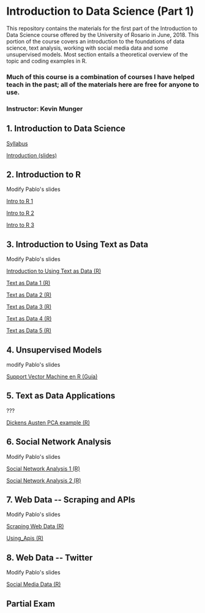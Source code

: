 # Introduction to Data Science (Part 1)
This repository contains the materials for the first part of the Introduction to Data Science course offered by the University of Rosario in June, 2018. This portion of the course covers an introduction to the foundations of data science, text analysis, working with social media data and some unsupervised models. Most section entails a theoretical overview of the topic and coding examples in R.  

### Much of this course is a combination of courses I have helped teach in the past; all of the materials here are free for anyone to use.

### Instructor: Kevin Munger

## 1. Introduction to Data Science

[Syllabus](/syllabus.pdf)

[Introduction (slides)](http://htmlpreview.github.io/?https://github.com/kmunger/Intro_Data_Science_Rosario/blob/master/slides/introduction.pdf)



## 2. Introduction to R

Modify Pablo's slides 

[Intro to R 1](http://htmlpreview.github.io/?https://github.com/kmunger/Intro_Data_Science_Rosario/blob/master/code/intro_R/intro_R_1.html)

[Intro to R 2](http://htmlpreview.github.io/?https://github.com/kmunger/Intro_Data_Science_Rosario/blob/master/code/intro_R/intro_R_2.html)

[Intro to R 3](http://htmlpreview.github.io/?https://github.com/kmunger/Intro_Data_Science_Rosario/blob/master/code/intro_R/intro_R_3.html)



## 3. Introduction to Using Text as Data

Modify Pablo's slides


[Introduction to Using Text as Data (R)](http://htmlpreview.github.io/?https://github.com/kmunger/Intro_Data_Science_Rosario/blob/master/code/intro_text_as_data/intro_text_as_data.html)

[Text as Data 1 (R)](http://htmlpreview.github.io/?https://github.com/kmunger/Intro_Data_Science_Rosario/blob/master/code/intro_text_as_data/text_as_data_1.html)

[Text as Data 2 (R)](http://htmlpreview.github.io/?https://github.com/kmunger/Intro_Data_Science_Rosario/blob/master/code/intro_text_as_data/text_as_data_2.html)

[Text as Data 3 (R)](http://htmlpreview.github.io/?https://github.com/kmunger/Intro_Data_Science_Rosario/blob/master/code/intro_text_as_data/text_as_data_3.html)

[Text as Data 4 (R)](http://htmlpreview.github.io/?https://github.com/kmunger/Intro_Data_Science_Rosario/blob/master/code/intro_text_as_data/text_as_data_4.html)

[Text as Data 5 (R)](http://htmlpreview.github.io/?https://github.com/kmunger/Intro_Data_Science_Rosario/blob/master/code/intro_text_as_data/text_as_data_5.html)





## 4. Unsupervised Models 

modify Pablo's slides

[Support Vector Machine en R (Guía)](http://htmlpreview.github.io/?https://github.com/jagallegod/Big-Data-4-Public-and-Private-Sectors/blob/master/SVM/SVMR.html)



## 5. Text as Data Applications

???

[Dickens Austen PCA example (R)](http://htmlpreview.github.io/?https://github.com/kmunger/Intro_Data_Science_Rosario/blob/master/code/unsupervised_learnings/PCA.html)


## 6. Social Network Analysis

Modify Pablo's slides


[Social Network Analysis 1 (R)](http://htmlpreview.github.io/?https://github.com/kmunger/Intro_Data_Science_Rosario/blob/master/code/network_analysis/social_networks_1.html)

[Social Network Analysis 2 (R)](http://htmlpreview.github.io/?https://github.com/kmunger/Intro_Data_Science_Rosario/blob/master/code/network_analysis/social_networks_2.html)



## 7. Web Data -- Scraping and APIs

Modify Pablo's slides


[Scraping Web Data (R)](http://htmlpreview.github.io/?https://github.com/kmunger/Intro_Data_Science_Rosario/blob/master/code/web_data/scraping_unstructured_data.html)

[Using_Apis (R)](http://htmlpreview.github.io/?https://github.com/kmunger/Intro_Data_Science_Rosario/blob/master/code/web_data/using_apis.html)


## 8. Web Data -- Twitter

Modify Pablo's slides

[Social Media Data (R)](http://htmlpreview.github.io/?https://github.com/kmunger/Intro_Data_Science_Rosario/blob/master/code/web_data/social_media.html)





## Partial Exam

